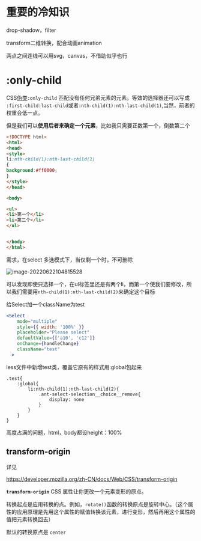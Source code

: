# 重要的冷知识

drop-shadow，filter

transform二维转换，配合动画animation

两点之间连线可以用svg，canvas，不借助似乎也行

# :only-child

CSS[伪类](https://developer.mozilla.org/en-US/docs/Web/CSS/Pseudo-classes)`:only-child` 匹配没有任何兄弟元素的元素。等效的选择器还可以写成 `:first-child:last-child`或者`:nth-child(1):nth-last-child(1)`,当然，前者的权重会低一点。

但是我们可以**使用后者来确定一个元素**，比如我只需要正数第一个，倒数第二个

~~~html
<!DOCTYPE html>
<html>
<head>
<style> 
li:nth-child(1):nth-last-child(2)
{
background:#ff0000;
}
</style>
</head>

<body>

<ul>
<li>第一个</li>
<li>第二个</li>
</ul>


</body>
</html>

~~~

需求，在select 多选模式下，当仅剩一个时，不可删除

![image-20220622104815528](https://lwq-img-1312073911.cos.ap-nanjing.myqcloud.com/img/imgimage-20220622104815528.png)

可以发现即使只选择一个，在ul标签里还是有两个li，而第一个使我们要修改，所以我们需要用`nth-child(1):nth-last-child(2)`来确定这个目标

给Select加一个className为test

~~~jsx
<Select
    mode="multiple"
    style={{ width: '100%' }}
    placeholder="Please select"
    defaultValue={['a10', 'c12']}
    onChange={handleChange}
    className="test"
  >
~~~

less文件中新增test类，覆盖它原有的样式用:global包起来

~~~less
.test{
    :global{
        li:nth-child(1):nth-last-child(2){
            .ant-select-selection__choice__remove{
                display: none
            }
        }
    }
}
~~~

高度占满的问题，html，body都设height：100%

## transform-origin

详见

https://developer.mozilla.org/zh-CN/docs/Web/CSS/transform-origin

**`transform-origin`** CSS 属性让你更改一个元素变形的原点。

转换起点是应用转换的点。例如，`rotate()`函数的转换原点是旋转中心。（这个属性的应用原理是先用这个属性的赋值转换该元素，进行变形，然后再用这个属性的值把元素转换回去）

默认的转换原点是 `center`
